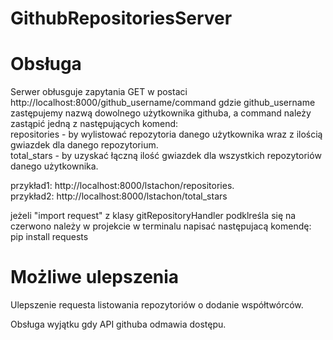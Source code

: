 # GithubRepositoriesServer

# Obsługa
Serwer obłusguje zapytania GET w postaci http://localhost:8000/github_username/command gdzie github_username zastępujemy nazwą dowolnego użytkownika githuba,
a command należy zastąpić jedną z następujących komend:  
repositories - by wylistować repozytoria danego użytkownika wraz z ilością gwiazdek dla danego repozytorium.   
total_stars - by uzyskać łączną ilość gwiazdek dla wszystkich repozytoriów danego użytkownika. 

przykład1: http://localhost:8000/lstachon/repositories.   
przykład2: http://localhost:8000/lstachon/total_stars

jeżeli "import request" z klasy gitRepositoryHandler podklreśla się na czerwono należy w projekcie w terminalu napisać następujacą komendę:  
pip install requests

# Możliwe ulepszenia

Ulepszenie requesta listowania repozytoriów o dodanie współtwórców.   

Obsługa wyjątku gdy API githuba odmawia dostępu.
